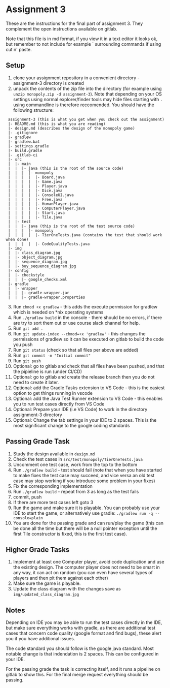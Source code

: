 # Assignment 3
These are the instructions for the final part of assignment 3. They complement the open instructions available on gitlab.

Note that this file is in md format, if you view it in a text editor it looks ok, but remember to not include for example ` surrounding commands if using cut n' paste.

## Setup
1. clone your assignment repository in a convenient directory - assignment-3 directory is created
2. unpack the contents of the zip file into the directory (for example using `unzip monopoly.zip -d assignment-3`). Note that depending on your OS settings using normal explorer/finder tools may hide files starting with `.` using commandline is therefore reccomended. You should have the following structure:
```
 assignment-3 (this is what you get when you check out the assignment)
 |- README.md (this is what you are reading)
 |- design.md (describes the design of the monopoly game)
 |- .gitignore
 |- gradlew
 |- gradlew.bat
 |- settings.gradle
 |- build.gradle
 |- .gitlab-ci
 |- src
 |  |- main
 |  |  |- java (this is the root of the source code)
 |  |  |  |- monopoly
 |  |  |  |  |- Board.java
 |  |  |  |  |- Game.java
 |  |  |  |  |- Player.java
 |  |  |  |  |- Dice.java
 |  |  |  |  |- ConsoleUI.java
 |  |  |  |  |- Free.java
 |  |  |  |  |- HumanPlayer.java
 |  |  |  |  |- ComputerPlayer.java
 |  |  |  |  |- Start.java
 |  |  |  |  |- Tile.java
 |  |- test
 |  |  |- java (this is the root of the test source code)
 |  |  |  |- monopoly
 |  |  |  |  |- TierOneTests.java (contains the test that should work when done)
 |  |  |  |  |- CodeQualityTests.java
 |- img
 |  |- class_diagram.jpg
 |  |- object_diagram.jpg
 |  |- sequence_diagram.jpg
 |  |- buy_sequence_diagram.jpg
 |- config
 |  |- checkstyle
 |  |  |- google_checks.xml
 |- gradle
 |  |- wrapper
 |  |  |- gradle-wrapper.jar
 |  |  |- gradle-wrapper.properties
```
3. Run  `chmod +x gradlew` - this adds the execute permission for gradlew which is needed on *nix operating systems
4. Run `./gradlew build` in the console - there should be no errors, if there are try to sort them out or use course slack channel for help.
5. Run `git add .`
6. Run `git update-index --chmod=+x 'gradlew'` - this changes the permissions of gradlew so it can be executed on gitlab to build the code you push
7. Run `git status` (check so that all files per above are added)
8. Run `git commit -m "Initial commit"`
9. Run `git push`
10. Optional: go to gitlab and check that all files have been pushed, and that the pipieline is run (under CI/CD)
11. Optional: go to gitlab and create the release branch then you do not need to create it later.
12. Optional: add the Gradle Tasks extension to VS Code - this is the easiest option to get things running in vscode
13. Optional: add the Java Test Runner extension to VS Code - this enables you to run test cases directly from VS Code
14. Optional: Prepare your IDE (i.e VS Code) to work in the directory assignment-3 directory
15. Optional: Change the tab settings in your IDE to 2 spaces. This is the most significant change to the google coding standards

## Passing Grade Task
1. Study the design available in `design.md`
2. Check the test cases in `src/test/monopoly/TierOneTests.java`
3. Uncomment one test case, work from the top to the bottom
4. Run `./gradlew build` - test should fail (note that when you have started to make fixes the test case may succeed, and vice versa an old test case may stop working if you introduce some problem in your fixes)
5. Fix the corresponding implementation
6. Run `./gradlew build` - repeat from 3 as long as the test fails
7. commit, push
8. If there are more test cases left goto 3
9. Run the game and make sure it is playable. You can probably use your IDE to start the game, or alternatively use gradle: `./gradlew run -q --console=plain`
10. You are done for the passing grade and can run/play the game (this can be done all the time but there will be a null pointer exception until the first Tile constructor is fixed, this is the first test case). 

## Higher Grade Tasks
1. Implement at least one Computer player, avoid code duplication and use the existing design. The computer player does not need to be smart in any way, it can act on random (you can even have several types of players and then pit them against each other)
2. Make sure the game is playable.
3. Update the class diagram with the changes save as `img/updated_class_diagram.jpg`
  

## Notes
Depending on IDE you may be able to run the test cases directly in the IDE, but make sure everything works with gradle, as there are additional test cases that concern code quality (google format and find bugs), these alert you if you have additional issues.

The code standard you should follow is the google java standard. Most notable change is that indendation is 2 spaces. This can be configured in your IDE.

For the passing grade the task is correcting itself, and it runs a pipeline on gitlab to show this. For the final merge request everything should be passing.
  

